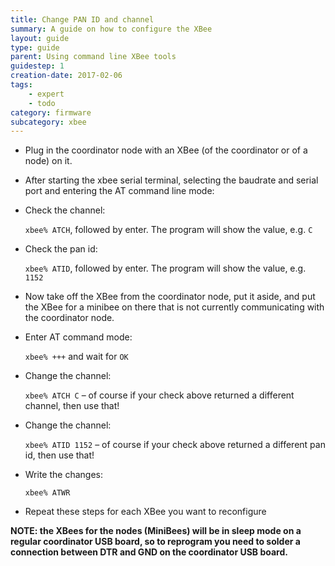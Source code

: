 ```yaml
---
title: Change PAN ID and channel
summary: A guide on how to configure the XBee
layout: guide
type: guide
parent: Using command line XBee tools
guidestep: 1
creation-date: 2017-02-06
tags:
    - expert
    - todo
category: firmware
subcategory: xbee
---
```


  * Plug in the coordinator node with an XBee (of the coordinator or of a node) on it.
  * After starting the xbee serial terminal, selecting the baudrate and serial port and entering the AT command line mode:


  * Check the channel: 
  
    `xbee% ATCH`, followed by enter. The program will show the value, e.g. `C`
  
  * Check the pan id: 
  
    `xbee% ATID`, followed by enter. The program will show the value, e.g. `1152`
  
  * Now take off the XBee from the coordinator node, put it aside, and put the XBee for a minibee on there that is not currently communicating with the coordinator node.
  
  * Enter AT command mode: 
  
    `xbee% +++` and wait for `OK`
  
  * Change the channel: 
  
    `xbee% ATCH C` &#8211; of course if your check above returned a different channel, then use that!
  
  * Change the channel: 
  
    `xbee% ATID 1152` &#8211; of course if your check above returned a different pan id, then use that!
  
  * Write the changes: 
  
    `xbee% ATWR`
  
  * Repeat these steps for each XBee you want to reconfigure
  
**NOTE: the XBees for the nodes (MiniBees) will be in sleep mode on a regular coordinator USB board, so to reprogram you need to solder a connection between DTR and GND on the coordinator USB board.**

